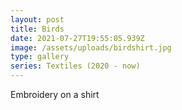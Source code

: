 ```yaml
---
layout: post
title: Birds
date: 2021-07-27T19:55:05.939Z
image: /assets/uploads/birdshirt.jpg
type: gallery
series: Textiles (2020 - now)
---
```

Embroidery on a shirt